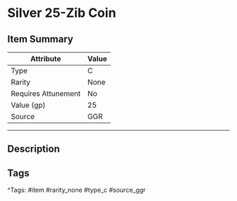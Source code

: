 # Silver 25-Zib Coin

## Item Summary

| Attribute            | Value                        |
|----------------------|------------------------------|
| Type                 | C |
| Rarity               | None             |
| Requires Attunement  | No                |
| Value (gp)           | 25    |
| Source               | GGR |

---

## Description



## Tags

^Tags: #item #rarity_none #type_c #source_ggr